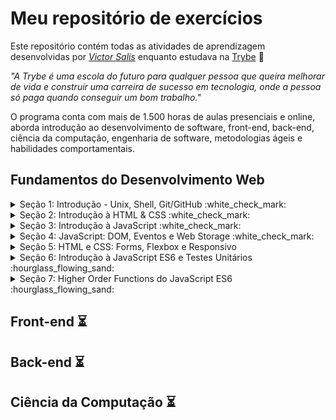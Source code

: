 # Meu repositório de exercícios

Este repositório contém todas as atividades de aprendizagem desenvolvidas por _[Victor Salis](https://github.com/vsalisbr/)_ enquanto estudava na [Trybe](https://www.betrybe.com/) :rocket:

_"A Trybe é uma escola do futuro para qualquer pessoa que queira melhorar de vida e construir uma carreira de sucesso em tecnologia, onde a pessoa só paga quando conseguir um bom trabalho."_

O programa conta com mais de 1.500 horas de aulas presenciais e online, aborda introdução ao desenvolvimento de software, front-end, back-end, ciência da computação, engenharia de software, metodologias ágeis e habilidades comportamentais.

## Fundamentos do Desenvolvimento Web

<details>
<summary>
Seção 1: Introdução - Unix, Shell, Git/GitHub :white_check_mark:
</summary>

- [X] 1-1: _Unix & Shell- Part 1_
- [X] 1-2: _Unix & Shell- Part 2_
- [X] 1-2: _Git - O que é e para que serve_
- [X] 1-2: _Git & GitHub - Entendendo os comandos_
</details>

<details>
<summary>
Seção 2: Introdução à HTML & CSS :white_check_mark:
</summary>

- [X] 2-1: _Estruturas de Página_
- [X] 2-2: _Primeiros Passos em CSS_
- [X] 2-3: _Seletores e Posicionamento_
- [X] 2-4: _HTML Semântico_
- [X] 2-5: [_Projeto Prático - Lessons Learned_](https://github.com/vsalisbr/project-lessons-learned)
</details>

<details>
<summary>
Seção 3: Introdução à JavaScript :white_check_mark:
</summary>

- [X] 3-1: _Primeiros Passos_
- [X] 3-2: _Array e loop For_
- [X] 3-3: _Lógica de Programação e Algoritmos_
- [X] 3-4: _Objetos e funções_
- [X] 3-5: _JS ES6 - let, const, arrow functions e template literals_
- [X] 3-6: [_Projeto Prático - Playground Functions_](https://github.com/vsalisbr/project-playground-functions)
</details>

<details>
<summary>
Seção 4: JavaScript: DOM, Eventos e Web Storage :white_check_mark:
</summary>

- [X] 4-1: _DOM e seletores_
- [X] 4-2: _Trabalhando com elementos_
- [X] 4-3: _Eventos_
- [X] 4-4: _Web Storage_
- [X] 4-5: [_Projeto Prático - Pixels Art_](https://github.com/vsalisbr/project-pixels-art)
- [X] 4-6: [_Projeto Prático Bônus - Carta Misteriosa_](#)
- [X] 4-6: [_Projeto Prático Bônus - Meme Generator_](#)
- [X] 4-6: [_Projeto Prático Bônus - Adivinhe a Cor_](#)
- [X] 4-6: [_Projeto Prático Bônus - Lista de Tarefas_](#)
</details>

<details>
<summary>
Seção 5: HTML e CSS: Forms, Flexbox e Responsivo
</summary>

- [X] 5-1: _Forms_
- [ ] 5-2: _Bibliotecas JavaScript e Frameworks CSS_
- [ ] 5-3: _CSS Flexbox - Parte 1_
- [ ] 5-4: _CSS Flexbox - Parte 2_
- [ ] 5-5: _CSS Responsivo - Mobile First_
- [ ] 5-6: _Projeto Prático - Trybewarts_
</details>

<details>
<summary>
Seção 6: Introdução à JavaScript ES6 e Testes Unitários :hourglass_flowing_sand:
</summary>

- [ ] 6-1: _Fluxo de exceções e manipulação de objetos_
- [ ] 6-2: _Primeiros passos em Jest_
- [ ] 6-3: _Matchers e cobertura de código_
- [ ] 6-4: _Projeto Prático - JavaScript Testes Unitários_
</details>

<details>
<summary>
Seção 7: Higher Order Functions do JavaScript ES6 :hourglass_flowing_sand:
</summary>

- [ ] 7-1: _Introdução a Higher Order Functions_
- [ ] 7-2: _Higher Order Functions - sort e map_
- [ ] 7-3: _Higher Order Functions - filter e reduce_
- [ ] 7-4: _JavaScript ES6 - spread operator, rest parameters e object destructuring_
- [ ] 7-5: _JavaScript ES6 - Array destructuring, Default destructuring, Object property shorthand e default parameters_
- [ ] 7-6: _Projeto Prático - Zoo functions_
</details>

## Front-end :hourglass_flowing_sand:

## Back-end :hourglass_flowing_sand:

## Ciência da Computação :hourglass_flowing_sand:



